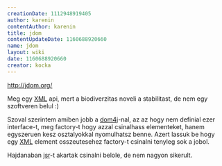 ```yaml
---
creationDate: 1112948919405 
author: karenin 
contentAuthor: karenin 
title: jdom 
contentUpdateDate: 1160688920660 
name: jdom 
layout: wiki 
date: 1160688920660 
creator: kocka 
---
```

http://jdom.org/

Meg egy [XML](XML.html) api, mert a biodiverzitas noveli a stabilitast, de nem egy szoftveren belul :)

Szoval szerintem amiben jobb a [dom4j](dom4j.html)-nal, az az hogy nem definial ezer interface-t, meg factory-t hogy azzal csinalhass elementeket, hanem egyszeruen kesz osztalyokkal nyomulhatsz benne. Azert lassuk be hogy egy [XML](XML.html) element osszeutesehez factory-t csinalni tenyleg sok a jobol.


Hajdanaban [jsr](http://www.jcp.org/en/jsr/detail?id=102)-t akartak csinalni belole, de nem nagyon sikerult.
